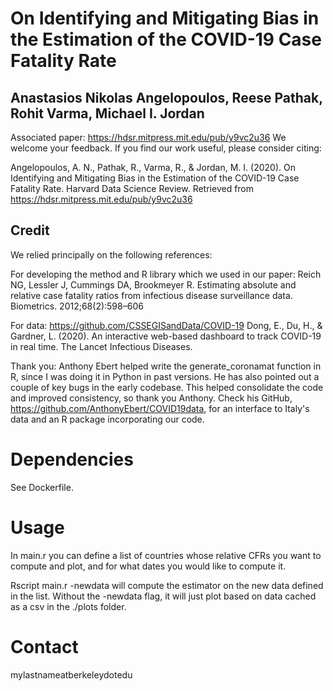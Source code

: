 # On Identifying and Mitigating Bias in the Estimation of the COVID-19 Case Fatality Rate
## Anastasios Nikolas Angelopoulos, Reese Pathak, Rohit Varma, Michael I. Jordan
Associated paper: https://hdsr.mitpress.mit.edu/pub/y9vc2u36 
We welcome your feedback.
If you find our work useful, please consider citing:

Angelopoulos, A. N., Pathak, R., Varma, R., & Jordan, M. I. (2020). On Identifying and Mitigating Bias in the Estimation of the COVID-19 Case Fatality Rate. Harvard Data Science Review. Retrieved from https://hdsr.mitpress.mit.edu/pub/y9vc2u36

## Credit
We relied principally on the following references:

For developing the method and R library which we used in our paper:
Reich NG, Lessler J, Cummings DA, Brookmeyer R. Estimating absolute and relative case fatality ratios from infectious disease surveillance
data. Biometrics. 2012;68(2):598–606

For data:
https://github.com/CSSEGISandData/COVID-19
Dong, E., Du, H., & Gardner, L. (2020). An interactive web-based dashboard to track COVID-19 in real time. The Lancet Infectious Diseases.

Thank you:
Anthony Ebert helped write the generate_coronamat function in R, since I was doing it in Python in past versions. He has also pointed out a couple of key bugs in the early codebase. This helped consolidate the code and improved consistency, so thank you Anthony.  Check his GitHub, https://github.com/AnthonyEbert/COVID19data, for an interface to Italy's data and an R package incorporating our code.  

# Dependencies
See Dockerfile.

# Usage
In main.r you can define a list of countries whose relative CFRs you want to compute and plot, and for what dates you would like to compute it.

Rscript main.r -newdata will compute the estimator on the new data defined in the list. Without the -newdata flag, it will just plot based on data cached as a csv in the ./plots folder.

# Contact
mylastnameatberkeleydotedu
